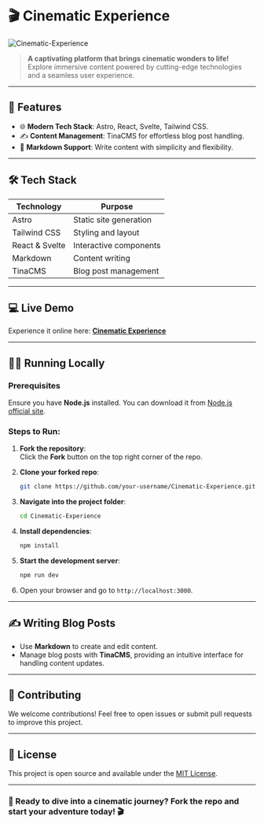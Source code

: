 # 🎬 Cinematic Experience  
![Cinematic-Experience](https://github.com/user-attachments/assets/da2404cf-9162-4063-9722-a1f8d949fed3)

> **A captivating platform that brings cinematic wonders to life!**  
Explore immersive content powered by cutting-edge technologies and a seamless user experience.  

---

## 🚀 Features  
- 🌐 **Modern Tech Stack**: Astro, React, Svelte, Tailwind CSS.  
- ✍️ **Content Management**: TinaCMS for effortless blog post handling.  
- 📄 **Markdown Support**: Write content with simplicity and flexibility.

---

## 🛠️ Tech Stack  
| Technology  | Purpose                |
|-------------|------------------------|
| Astro       | Static site generation |
| Tailwind CSS| Styling and layout     |
| React & Svelte | Interactive components |
| Markdown    | Content writing        |
| TinaCMS     | Blog post management   |

---

## 💻 Live Demo  
Experience it online here: **[Cinematic Experience](https://cinematic-experience.vercel.app)**  

---

## 🏃‍♂️ Running Locally  

### Prerequisites  
Ensure you have **Node.js** installed. You can download it from [Node.js official site](https://nodejs.org/).  

### Steps to Run:  
1. **Fork the repository**:  
   Click the **Fork** button on the top right corner of the repo.  

2. **Clone your forked repo**:  
   ```bash  
   git clone https://github.com/your-username/Cinematic-Experience.git  
   ```  

3. **Navigate into the project folder**:  
   ```bash  
   cd Cinematic-Experience  
   ```  

4. **Install dependencies**:  
   ```bash  
   npm install  
   ```  

5. **Start the development server**:  
   ```bash  
   npm run dev  
   ```  

6. Open your browser and go to `http://localhost:3000`.

---

## ✍️ Writing Blog Posts  
- Use **Markdown** to create and edit content.  
- Manage blog posts with **TinaCMS**, providing an intuitive interface for handling content updates.

---

## 🤝 Contributing  
We welcome contributions! Feel free to open issues or submit pull requests to improve this project.

---

## 📄 License  
This project is open source and available under the [MIT License](./LICENSE).

---

### 🎥 Ready to dive into a cinematic journey? Fork the repo and start your adventure today! 🎬  

